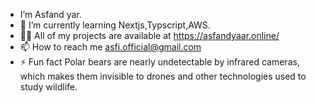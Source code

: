 
- I’m Asfand yar.
- 🌱 I’m currently learning Nextjs,Typscript,AWS.
- 👨‍💻 All of my projects are available at https://asfandyaar.online/
- 📫 How to reach me asfi.official@gmail.com
- ⚡ Fun fact Polar bears are nearly undetectable by infrared cameras, which makes them invisible to drones and other technologies used to study wildlife.

<!--
**Asfandyaar2/Asfandyaar2** is a ✨ _special_ ✨ repository because its `README.md` (this file) appears on your GitHub profile.

Here are some ideas to get you started:


- 🌱 I’m currently learning ...
- 👯 I’m looking to collaborate on ...
- 🤔 I’m looking for help with ...
- 💬 Ask me about ...
- 📫 How to reach me: ...
- 😄 Pronouns: ...
- ⚡ Fun fact 
-->
